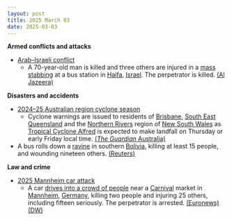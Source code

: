 ```yaml
---
layout: post
title: 2025 March 03
date: 2025-03-03
---
```



**Armed conflicts and attacks**

* [Arab–Israeli conflict](https://en.wikipedia.org/wiki/Arab%E2%80%93Israeli_conflict "Arab–Israeli conflict")
  + A 70-year-old man is killed and three others are injured in a [mass stabbing](https://en.wikipedia.org/wiki/Mass_stabbing "Mass stabbing") at a bus station in [Haifa](https://en.wikipedia.org/wiki/Haifa "Haifa"), [Israel](https://en.wikipedia.org/wiki/Israel "Israel"). The perpetrator is killed. [(Al Jazeera)](https://www.aljazeera.com/news/2025/3/3/one-dead-in-stabbing-attack-in-israels-haifa-assailant-killed)

**Disasters and accidents**

* [2024–25 Australian region cyclone season](https://en.wikipedia.org/wiki/2024%E2%80%9325_Australian_region_cyclone_season "2024–25 Australian region cyclone season")
  + Cyclone warnings are issued to residents of [Brisbane](https://en.wikipedia.org/wiki/Brisbane "Brisbane"), [South East Queensland](https://en.wikipedia.org/wiki/South_East_Queensland "South East Queensland") and the [Northern Rivers](https://en.wikipedia.org/wiki/Northern_Rivers "Northern Rivers") region of [New South Wales](https://en.wikipedia.org/wiki/New_South_Wales "New South Wales") as [Tropical Cyclone Alfred](https://en.wikipedia.org/wiki/2024%E2%80%9325_Australian_region_cyclone_season#Severe_Tropical_Cyclone_Alfred "2024–25 Australian region cyclone season") is expected to make landfall on Thursday or early Friday local time. [(*The Guardian* Australia)](https://www.theguardian.com/australia-news/2025/mar/03/tropical-cyclone-alfred-forecast-track-map-bom-brisbane-update-tc-watch-path-tracking-nsw-qld-queensland)
* A bus rolls down a [ravine](https://en.wikipedia.org/wiki/Ravine "Ravine") in southern [Bolivia](https://en.wikipedia.org/wiki/Bolivia "Bolivia"), killing at least 15 people, and wounding nineteen others. [(Reuters)](https://www.reuters.com/world/americas/bus-crash-bolivia-leaves-least-15-dead-2025-03-03/)

**Law and crime**

* [2025 Mannheim car attack](https://en.wikipedia.org/wiki/2025_Mannheim_car_attack "2025 Mannheim car attack")
  + A car [drives into a crowd of people](https://en.wikipedia.org/wiki/Vehicle-ramming_attack "Vehicle-ramming attack") near a [Carnival](https://en.wikipedia.org/wiki/Carnival "Carnival") market in [Mannheim](https://en.wikipedia.org/wiki/Mannheim "Mannheim"), [Germany](https://en.wikipedia.org/wiki/Germany "Germany"), killing two people and injuring 25 others, including fifteen seriously. The perpetrator is arrested. [(Euronews)](https://www.euronews.com/my-europe/2025/03/03/at-least-one-killed-in-apparent-car-ramming-attack-in-mannheim) [(DW)](https://www.dw.com/en/germany-2-dead-several-injured-in-mannheim-car-ramming/a-71812278)
